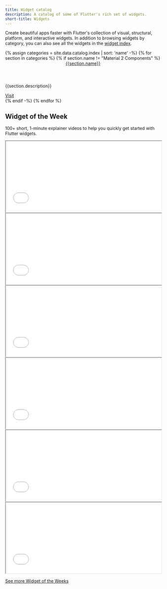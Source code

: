 ```yaml
---
title: Widget catalog
description: A catalog of some of Flutter's rich set of widgets.
short-title: Widgets
---
```


Create beautiful apps faster with Flutter's collection of visual, structural,
platform, and interactive widgets. In addition to browsing widgets by category,
you can also see all the widgets in the [widget index][].

<div class="card-deck card-deck--responsive">
{% assign categories = site.data.catalog.index | sort: 'name' -%}
{% for section in categories %}
    <!-- Don't display the legacy Material 2 card. It is only accessible via the Material 3 components page. -->
    {% if section.name != "Material 2 Components" %}
        <div class="card">
            <div class="card-body">
                <a href="{{page.url}}{{section.id}}"><header class="card-title">{{section.name}}</header></a>
                <p class="card-text">{{section.description}}</p>
            </div>
            <div class="card-footer card-footer--transparent">
                <a href="{{page.url}}{{section.id}}">Visit</a>
            </div>
        </div>
    {% endif -%}
{% endfor %}
</div>

## Widget of the Week

100+ short, 1-minute explainer videos to
help you quickly get started with Flutter widgets.

<div class="card-deck card-deck--responsive">
    <div class="video-card">
        <div class="card-body">
            <iframe style="max-width: 100%; width: 100%; height: 230px;" src="{{site.yt.embed}}/1z6YP7YmvwA" title="Learn about the TextStyle Flutter Widget" {{site.yt.set}}></iframe>
        </div>
    </div>
    <div class="video-card">
        <div class="card-body">
            <iframe style="max-width: 100%; width: 100%; height: 230px;" src="{{site.yt.embed}}/VdkRy3yZiPo" title="Learn about the flutter_rating_bar Flutter Package" {{site.yt.set}}></iframe>
        </div>
    </div>
    <div class="video-card">
        <div class="card-body">
            <iframe style="max-width: 100%; width: 100%; height: 230px;" src="{{site.yt.embed}}/gYNTcgZVcWw" title="Learn about the LinearGradient Flutter Widget" {{site.yt.set}}></iframe>
        </div>
    </div>
    <div class="video-card">
        <div class="card-body">
            <iframe style="max-width: 100%; width: 100%; height: 230px;" src="{{site.yt.embed}}/-Nny8kzW380" title="Learn about the AutoComplete Flutter Widget" {{site.yt.set}}></iframe>
        </div>
    </div>
    <div class="video-card">
        <div class="card-body">
            <iframe style="max-width: 100%; width: 100%; height: 230px;" src="{{site.yt.embed}}/y9xchtVTtqQ" title="Learn about the NavigationRail Flutter Widget" {{site.yt.set}}></iframe>
        </div>
    </div>
    <div class="video-card">
        <div class="card-body">
            <iframe style="max-width: 100%; width: 100%; height: 230px;" src="{{site.yt.embed}}/qjA0JFiPMnQ" title="Learn about the mason Flutter Package" {{site.yt.set}}></iframe>
        </div>
    </div>
</div>

<a class="btn btn-primary full-width" target="_blank" href="{{site.yt.playlist}}PLjxrf2q8roU23XGwz3Km7sQZFTdB996iG" >See more Widget of the Weeks</a>

[widget index]: /reference/widgets
